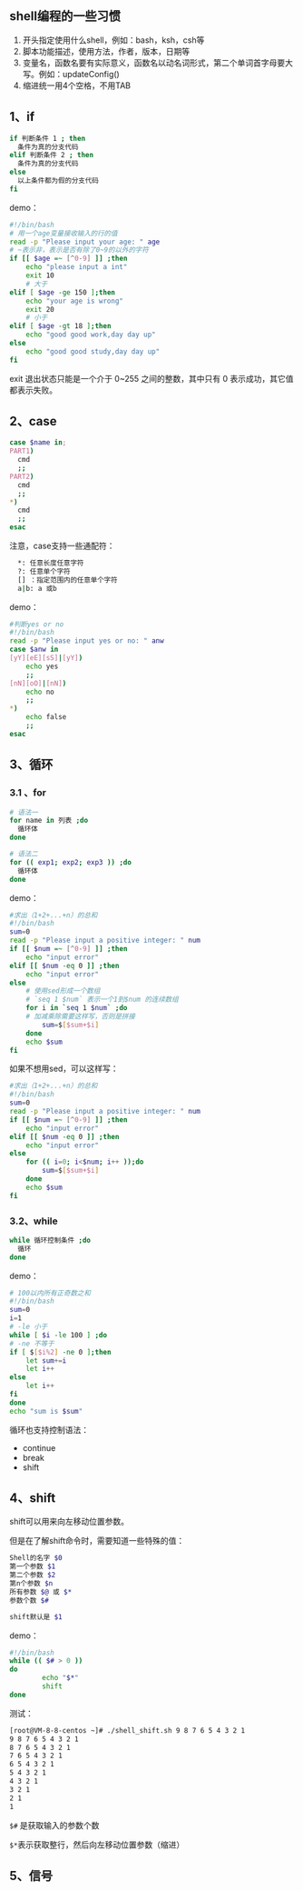 ## shell编程的一些习惯

1. 开头指定使用什么shell，例如：bash，ksh，csh等
2. 脚本功能描述，使用方法，作者，版本，日期等
3. 变量名，函数名要有实际意义，函数名以动名词形式，第二个单词首字母要大写。例如：updateConfig()
4. 缩进统一用4个空格，不用TAB



## 1、if

```bash
if 判断条件 1 ; then
  条件为真的分支代码
elif 判断条件 2 ; then
  条件为真的分支代码
else
  以上条件都为假的分支代码
fi
```

demo：

```bash
#!/bin/bash
# 用一个age变量接收输入的行的值
read -p "Please input your age: " age
# ~表示非，表示是否有除了0~9的以外的字符
if [[ $age =~ [^0-9] ]] ;then
    echo "please input a int"
    exit 10
    # 大于
elif [ $age -ge 150 ];then
    echo "your age is wrong"
    exit 20
    # 小于
elif [ $age -gt 18 ];then
    echo "good good work,day day up"
else
    echo "good good study,day day up"
fi
```



exit 退出状态只能是一个介于 0~255 之间的整数，其中只有 0 表示成功，其它值都表示失败。

## 2、case

```bash
case $name in;
PART1)
  cmd
  ;;
PART2)
  cmd
  ;;
*)
  cmd
  ;;
esac
```

注意，case支持一些通配符：

```bash
  *: 任意长度任意字符
  ?: 任意单个字符
  [] ：指定范围内的任意单个字符
  a|b: a 或b
```

demo：

```bash
#判断yes or no
#!/bin/bash
read -p "Please input yes or no: " anw
case $anw in
[yY][eE][sS]|[yY])
    echo yes
    ;;
[nN][oO]|[nN])
    echo no
    ;;
*)
    echo false
    ;;
esac
```

## 3、循环

### 3.1 、for

```bash
# 语法一
for name in 列表 ;do
  循环体
done

# 语法二
for (( exp1; exp2; exp3 )) ;do
  循环体
done
```

demo：

```bash
#求出（1+2+...+n）的总和
#!/bin/bash
sum=0
read -p "Please input a positive integer: " num
if [[ $num =~ [^0-9] ]] ;then
    echo "input error"
elif [[ $num -eq 0 ]] ;then
    echo "input error"
else
	# 使用sed形成一个数组
	# `seq 1 $num` 表示一个1到$num 的连续数组
    for i in `seq 1 $num` ;do
    # 加减乘除需要这样写，否则是拼接
        sum=$[$sum+$i]
    done
    echo $sum
fi
```

如果不想用sed，可以这样写：

```bash
#求出（1+2+...+n）的总和
#!/bin/bash
sum=0
read -p "Please input a positive integer: " num
if [[ $num =~ [^0-9] ]] ;then
    echo "input error"
elif [[ $num -eq 0 ]] ;then
    echo "input error"
else
 	for (( i=0; i<$num; i++ ));do
        sum=$[$sum+$i]
	done
    echo $sum
fi
```

### 3.2、while

```bash
while 循环控制条件 ;do
  循环
done
```

demo：

```bash
# 100以内所有正奇数之和
#!/bin/bash
sum=0
i=1
# -le 小于
while [ $i -le 100 ] ;do
# -ne 不等于
if [ $[$i%2] -ne 0 ];then
    let sum+=i
    let i++
else
    let i++
fi
done
echo "sum is $sum"
```



循环也支持控制语法：

- continue 
- break
- shift



## 4、shift

shift可以用来向左移动位置参数。

但是在了解shift命令时，需要知道一些特殊的值：

```bash
Shell的名字 $0
第一个参数 $1
第二个参数 $2
第n个参数 $n
所有参数 $@ 或 $*
参数个数 $#

shift默认是 $1
```



demo：

```bash
#!/bin/bash
while (( $# > 0 ))
do
        echo "$*"
        shift
done
```

测试：

```bash
[root@VM-8-8-centos ~]# ./shell_shift.sh 9 8 7 6 5 4 3 2 1
9 8 7 6 5 4 3 2 1
8 7 6 5 4 3 2 1
7 6 5 4 3 2 1
6 5 4 3 2 1
5 4 3 2 1
4 3 2 1
3 2 1
2 1
1
```

`$#` 是获取输入的参数个数

`$*`表示获取整行，然后向左移动位置参数（缩进）

## 5、信号

